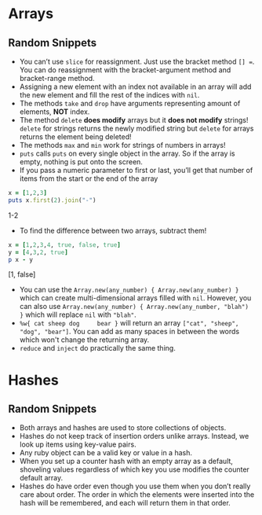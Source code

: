 # Arrays

## Random Snippets
- You can’t use `slice` for reassignment. Just use the bracket method `[] =`. You can do reassignment with the bracket-argument method and bracket-range method.
- Assigning a new element with an index not available in an array will add the new element and fill the rest of the indices with `nil`.
- The methods `take` and `drop` have arguments representing amount of elements, **NOT** index.
- The method `delete` **does modify** arrays but it **does not modify** strings! `delete` for strings returns the newly modified string but `delete` for arrays returns the element being deleted!
- The methods `max` and `min` work for strings of numbers in arrays!
- `puts` calls `puts` on every single object in the array. So if the array is empty, nothing is put onto the screen.
- If you pass a numeric parameter to first or last, you’ll get that number of items from the start or the end of the array
```ruby
x = [1,2,3]
puts x.first(2).join("-")
```
1-2

- To find the difference between two arrays, subtract them!
```ruby
x = [1,2,3,4, true, false, true]
y = [4,3,2, true]
p x - y
```
[1, false]

- You can use the `Array.new(any_number) { Array.new(any_number) }` which can create multi-dimensional arrays filled with `nil`. However, you can also use `Array.new(any_number) { Array.new(any_number, "blah") }` which will replace `nil` with `"blah"`.
- `%w{ cat sheep dog     bear }` will return an array `["cat", "sheep", "dog", "bear"]`. You can add as many spaces in between the words which won't change the returning array.
- `reduce` and `inject` do practically the same thing.


# Hashes

## Random Snippets
- Both arrays and hashes are used to store collections of objects.
- Hashes do not keep track of insertion orders unlike arrays. Instead, we look up items using key-value pairs.
- Any ruby object can be a valid key or value in a hash.
- When you set up a counter hash with an empty array as a default, shoveling values regardless of which key you use modifies the counter default array.
- Hashes do have order even though you use them when you don’t really care about order. The order in which the elements were inserted into the hash will be remembered, and each will return them in that order.
